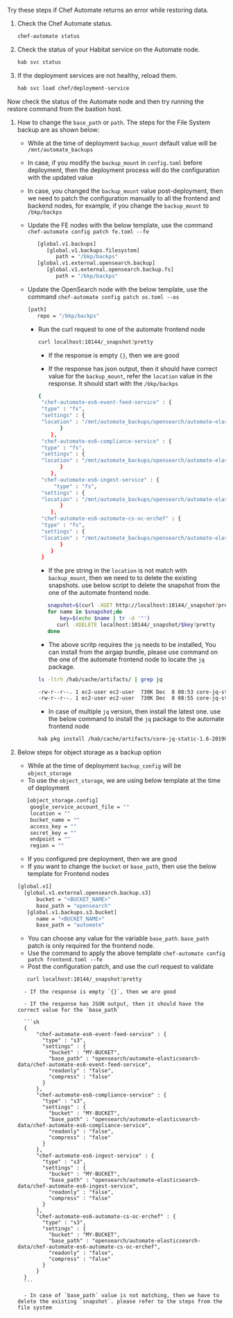 Try these steps if Chef Automate returns an error while restoring data.

1. Check the Chef Automate status.

   ```sh
   chef-automate status
   ```

1. Check the status of your Habitat service on the Automate node.

   ```sh
   hab svc status
   ```

1. If the deployment services are not healthy, reload them.

    ```sh
    hab svc load chef/deployment-service
    ```

Now check the status of the Automate node and then try running the restore command from the bastion host.

1. How to change the `base_path` or `path`. The steps for the File System backup are as shown below:
   - While at the time of deployment `backup_mount` default value will be `/mnt/automate_backups`
   - In case, if you modify the `backup_mount` in `config.toml` before deployment, then the deployment process will do the configuration with the updated value
   - In case, you changed the `backup_mount` value post-deployment, then we need to patch the configuration manually to all the frontend and backend nodes, for example, if you change the `backup_mount` to `/bkp/backps`
   - Update the FE nodes with the below template, use the command  `chef-automate config patch fe.toml --fe`

      ```sh
         [global.v1.backups]
            [global.v1.backups.filesystem]
               path = "/bkp/backps"
         [global.v1.external.opensearch.backup]
            [global.v1.external.opensearch.backup.fs]
               path = "/bkp/backps"
      ```

   - Update the OpenSearch node with the below template, use the command  `chef-automate config patch os.toml --os`

      ```sh
      [path]
         repo = "/bkp/backps"
      ```

      - Run the curl request to one of the automate frontend node

        ```sh
        curl localhost:10144/_snapshot?pretty
        ```

         - If the response is empty `{}`, then we are good

         - If the response has json output, then it should have correct value for the `backup_mount`, refer the `location` value in the response. It should start with the `/bkp/backps`

        ```sh
        {
         "chef-automate-es6-event-feed-service" : {
         "type" : "fs",
         "settings" : {
         "location" : "/mnt/automate_backups/opensearch/automate-elasticsearch-data/chef-automate-es6-event-feed-service"
               }
            },
         "chef-automate-es6-compliance-service" : {
         "type" : "fs",
         "settings" : {
         "location" : "/mnt/automate_backups/opensearch/automate-elasticsearch-data/chef-automate-es6-compliance-service"
               }
            },
         "chef-automate-es6-ingest-service" : {
             "type" : "fs",
         "settings" : {
         "location" : "/mnt/automate_backups/opensearch/automate-elasticsearch-data/chef-automate-es6-ingest-service"
               }
            },
         "chef-automate-es6-automate-cs-oc-erchef" : {
         "type" : "fs",
         "settings" : {
         "location" : "/mnt/automate_backups/opensearch/automate-elasticsearch-data/chef-automate-es6-automate-cs-oc-erchef"
               }
            }
         }
        ```

         - If the pre string in the `location` is not match with `backup_mount`, then we need to to delete the existing snapshots. use below script to delete the snapshot from the one of the automate frontend node.

         ```sh
            snapshot=$(curl -XGET http://localhost:10144/_snapshot?pretty | jq 'keys[]')
            for name in $snapshot;do
	            key=$(echo $name | tr -d '"')
               curl -XDELETE localhost:10144/_snapshot/$key?pretty
            done
         ```

         - The above scritp requires the `jq` needs to be installed, You can install from the airgap bundle, please use command on the one of the automate frontend node to locate the `jq` package.

         ```sh
         ls -ltrh /hab/cache/artifacts/ | grep jq

         -rw-r--r--. 1 ec2-user ec2-user  730K Dec  8 08:53 core-jq-static-1.6-20220312062012-x86_64-linux.hart
         -rw-r--r--. 1 ec2-user ec2-user  730K Dec  8 08:55 core-jq-static-1.6-20190703002933-x86_64-linux.hart
         ```

         - In case of multiple `jq` version, then install the latest one. use the below command to install the `jq` package to the automate frontend node

         ```sh
         hab pkg install /hab/cache/artifacts/core-jq-static-1.6-20190703002933-x86_64-linux.hart -bf
         ```

1. Below steps for object storage as a backup option

      - While at the time of deployment `backup_config` will be `object_storage`
      - To use the `object_storage`, we are using below template at the time of deployment

      ```sh
         [object_storage.config]
          google_service_account_file = ""
          location = ""
          bucket_name = ""
          access_key = ""
          secret_key = ""
          endpoint = ""
          region = ""
      ```

      - If you configured pre deployment, then we are good
      - If you want to change the `bucket` or `base_path`, then use the below template for Frontend nodes

      ```sh
      [global.v1]
        [global.v1.external.opensearch.backup.s3]
            bucket = "<BUCKET_NAME>"
            base_path = "opensearch"
         [global.v1.backups.s3.bucket]
            name = "<BUCKET_NAME>"
            base_path = "automate"
      ```  

      - You can choose any value for the variable `base_path`. `base_path` patch is only required for the frontend node.
      - Use the command to apply the above template `chef-automate config patch frontend.toml --fe`
      - Post the configuration patch, and use the curl request to validate

      ```sh
         curl localhost:10144/_snapshot?pretty
      ```

         - If the response is empty `{}`, then we are good

         - If the response has JSON output, then it should have the correct value for the `base_path`

         ```sh
         {
             "chef-automate-es6-event-feed-service" : {
               "type" : "s3",
               "settings" : {
                 "bucket" : "MY-BUCKET",
                 "base_path" : "opensearch/automate-elasticsearch-data/chef-automate-es6-event-feed-service",
                 "readonly" : "false",
                 "compress" : "false"
               }
             },
             "chef-automate-es6-compliance-service" : {
               "type" : "s3",
               "settings" : {
                 "bucket" : "MY-BUCKET",
                 "base_path" : "opensearch/automate-elasticsearch-data/chef-automate-es6-compliance-service",
                 "readonly" : "false",
                 "compress" : "false"
               }
             },
             "chef-automate-es6-ingest-service" : {
               "type" : "s3",
               "settings" : {
                 "bucket" : "MY-BUCKET",
                 "base_path" : "opensearch/automate-elasticsearch-data/chef-automate-es6-ingest-service",
                 "readonly" : "false",
                 "compress" : "false"
               }
             },
             "chef-automate-es6-automate-cs-oc-erchef" : {
               "type" : "s3",
               "settings" : {
                 "bucket" : "MY-BUCKET",
                 "base_path" : "opensearch/automate-elasticsearch-data/chef-automate-es6-automate-cs-oc-erchef",
                 "readonly" : "false",
                 "compress" : "false"
               }
             }
         }
         ```

         - In case of `base_path` value is not matching, then we have to delete the existing `snapshot`. please refer to the steps from the file system
